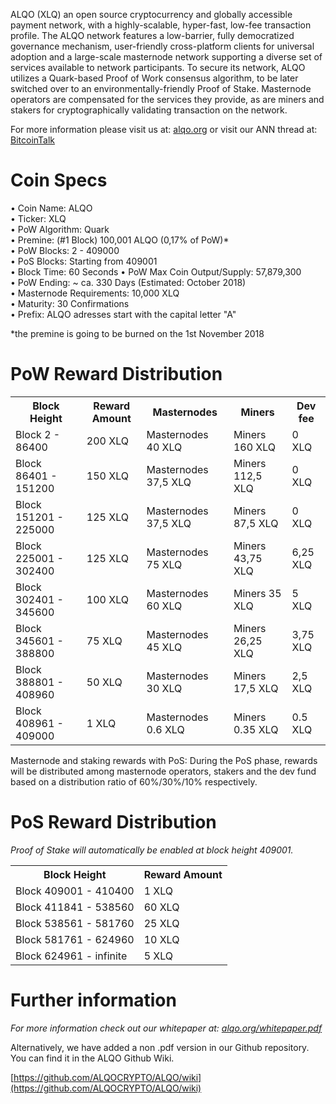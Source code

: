 
ALQO (XLQ) an open source cryptocurrency and globally accessible payment network, with a highly-scalable, hyper-fast, low-fee transaction profile. The ALQO network features a low-barrier, fully democratized governance mechanism, user-friendly cross-platform clients for universal adoption and a large-scale masternode network supporting a diverse set of services available to network participants. To secure its network, ALQO utilizes a Quark-based Proof of Work consensus algorithm, to be later switched over to an environmentally-friendly Proof of Stake. Masternode operators are compensated for the services they provide, as are miners and stakers for cryptographically validating transaction on the network.

For more information please visit us at: [alqo.org](https://alqo.org/) or visit our ANN thread at: [BitcoinTalk](https://bitcointalk.org/index.php?topic=2343884.0)

# Coin Specs

• Coin Name: ALQO  
• Ticker: XLQ  
• PoW Algorithm: Quark  
• Premine: (#1 Block) 100,001 ALQO (0,17% of PoW)*  
• PoW Blocks: 2 - 409000  
• PoS Blocks: Starting from 409001  
• Block Time: 60 Seconds
• PoW Max Coin Output/Supply: 57,879,300  
• PoW Ending: ~ ca. 330 Days (Estimated: October 2018)  
• Masternode Requirements: 10,000 XLQ  
• Maturity: 30 Confirmations  
• Prefix: ALQO adresses start with the capital letter "A"   

*the premine is going to be burned on the 1st November 2018

# PoW Reward Distribution

<table>
  <tr><th>Block Height</th><th>Reward Amount</th><th>Masternodes</th><th>Miners</th><th>Dev fee</th></tr>
  <tr><td>Block 2 - 86400</td><td>200 XLQ</td><td>   Masternodes 40 XLQ</td><td>Miners 160 XLQ</td><td>0 XLQ</td></tr>
<tr><td>Block 86401 - 151200</td><td>150 XLQ</td><td>  Masternodes 37,5 XLQ</td><td>Miners 112,5 XLQ</td><td>0 XLQ</td></tr>
<tr><td>Block 151201 - 225000</td><td>125 XLQ</td><td>  Masternodes 37,5 XLQ</td><td>Miners 87,5 XLQ</td><td>0 XLQ</td></tr>
<tr><td>Block 225001 - 302400</td><td>125 XLQ</td><td>  Masternodes 75 XLQ</td><td>Miners 43,75 XLQ</td><td>6,25 XLQ</td></tr>
<tr><td>Block 302401 - 345600</td><td>100 XLQ</td><td>   Masternodes 60 XLQ</td><td>Miners 35 XLQ</td><td>5 XLQ</td></tr>
<tr><td>Block 345601 - 388800</td><td>75 XLQ</td><td>      Masternodes 45 XLQ</td><td>Miners 26,25 XLQ</td><td>3,75 XLQ</td></tr>
<tr><td>Block 388801 - 408960</td><td>50 XLQ</td><td>      Masternodes 30 XLQ</td><td>Miners 17,5 XLQ</td><td>2,5 XLQ</td></tr>
<tr><td>Block 408961 - 409000</td><td>1 XLQ</td><td>      Masternodes 0.6 XLQ</td><td>Miners 0.35 XLQ</td><td>0.5 XLQ</td></tr>
</table>

Masternode and staking rewards with PoS:
During the PoS phase, rewards will be distributed among masternode operators, stakers and the dev fund based on a distribution ratio of 60%/30%/10% respectively.

# PoS Reward Distribution

_Proof of Stake will automatically be enabled at block height 409001._
<table>
<tr><th>Block Height</th><th>Reward Amount</th>
<tr><td>Block 409001 - 410400</td><td>1 XLQ</td></tr>
<tr><td>Block 411841 - 538560</td><td>60 XLQ</td></tr>
<tr><td>Block 538561 - 581760</td><td>25 XLQ</td></tr>
<tr><td>Block 581761 - 624960</td><td>10 XLQ</td></tr>
<tr><td>Block 624961 - infinite</td><td>5 XLQ</td></tr>
</table>


# Further information

_For more information check out our whitepaper at: [alqo.org/whitepaper.pdf](https://alqo.org/whitepaper.pdf)_


Alternatively, we have added a non .pdf version in our Github repository. You can find it in the ALQO Github Wiki.

[https://github.com/ALQOCRYPTO/ALQO/wiki](https://github.com/ALQOCRYPTO/ALQO/wiki)
